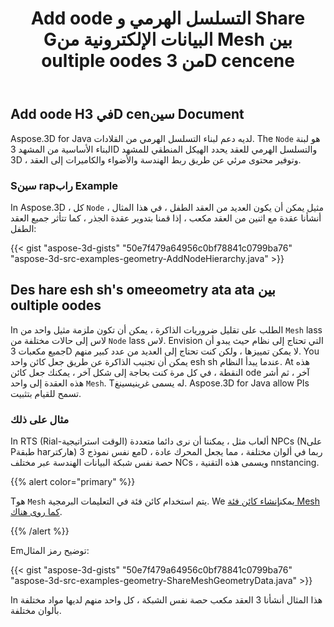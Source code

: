 ﻿---
title: Add oode التسلسل الهرمي و Share Gالبيانات الإلكترونية من Mesh بين oultiple oodes من 3D cencene
type: docs
weight: 20
url: /ar/java/add-node-hierarchy-and-share-geometric-data-of-mesh-among-multiple-nodes-of-3d-scene/
description: Aspose.3D for Java لديه دعم لبناء التسلسل الهرمي من القلادات. The oode هو لبنة البناء الأساسية من المشهد 3D والتسلسل الهرمي للعقد يحدد الهيكل المنطقي للمشهد 3D ، وتوفير محتوى مرئي عن طريق ربط الهندسة والأضواء والكاميرات إلى العقد.
---
## **Add oode Hفي 3D cenسين Document**
Aspose.3D for Java لديه دعم لبناء التسلسل الهرمي من القلادات. The `Node` هو لبنة البناء الأساسية من المشهد 3D والتسلسل الهرمي للعقد يحدد الهيكل المنطقي للمشهد 3D ، وتوفير محتوى مرئي عن طريق ربط الهندسة والأضواء والكاميرات إلى العقد.
### **Sسين rapراب Example**

In Aspose.3D ، كل `Node` مثيل يمكن أن يكون العديد من العقد الطفل ، في هذا المثال ، أنشأنا عقدة مع اثنين من العقد مكعب ، إذا قمنا بتدوير عقدة الجذر ، كما تتأثر جميع العقد الطفل:

{{< gist "aspose-3d-gists" "50e7f479a64956c0bf78841c0799ba76" "aspose-3d-src-examples-geometry-AddNodeHierarchy.java" >}}
## **Des hare esh sh's omeeometry ata ata بين oultiple oodes**
In الطلب على تقليل ضروريات الذاكرة ، يمكن أن تكون ملزمة مثيل واحد من `Mesh` lass لاس إلى حالات مختلفة من `Node` lass لاس. Envision التي تحتاج إلى نظام حيث يبدو أن جميع مكعبات 3D لا يمكن تمييزها ، ولكن كنت تحتاج إلى العديد من عدد كبير منهم. You يمكن أن تجنيب الذاكرة عن طريق جعل كائن واحد esh sh عندما يبدأ النظام. At هذه النقطة ، في كل مرة كنت بحاجة إلى شكل آخر ، يمكنك جعل كائن ode آخر ، ثم أشر هذه العقدة إلى واحد `Mesh`. Tله يسمى غرينيسينغ. Aspose.3D for Java allow PIs تسمح للقيام بتثبيت.
### **مثال على ذلك**
In RTS (Rial-الوقت استراتيجية) ألعاب مثل ، يمكننا أن نرى دائما متعددة NPCs (Nعلى Pطبقة harهاركتر) مع نفس نموذج 3D ، ربما في ألوان مختلفة ، مما يجعل المحرك عادة حصة نفس شبكة البيانات الهندسة عبر مختلف NCs ، ويسمى هذه التقنية nnstancing.

{{% alert color="primary" %}} 

Tهو `Mesh` يتم استخدام كائن فئة في التعليمات البرمجية. We يمكن[إنشاء كائن فئة Mesh كما روى هناك](https://docs.dynabic.com/display/3djava/Create+3D+Mesh+and+Scene).

{{% /alert %}} 

Emتوضيح رمز المثال:

{{< gist "aspose-3d-gists" "50e7f479a64956c0bf78841c0799ba76" "aspose-3d-src-examples-geometry-ShareMeshGeometryData.java" >}}


In هذا المثال أنشأنا 3 العقد مكعب حصة نفس الشبكة ، كل واحد منهم لديها مواد مختلفة بألوان مختلفة.
